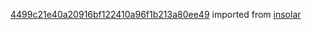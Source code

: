 [4499c21e40a20916bf122410a96f1b213a80ee49](https://github.com/insolar/insolar/commit/4499c21e40a20916bf122410a96f1b213a80ee49) imported from [insolar](https://github.com/insolar/insolar)
